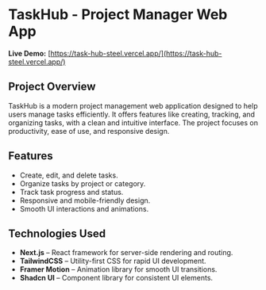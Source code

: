 # TaskHub - Project Manager Web App

**Live Demo:** [https://task-hub-steel.vercel.app/](https://task-hub-steel.vercel.app/)  


## Project Overview

TaskHub is a modern project management web application designed to help users manage tasks efficiently. It offers features like creating, tracking, and organizing tasks, with a clean and intuitive interface. The project focuses on productivity, ease of use, and responsive design.

## Features

- Create, edit, and delete tasks.
- Organize tasks by project or category.
- Track task progress and status.
- Responsive and mobile-friendly design.
- Smooth UI interactions and animations.

## Technologies Used

- **Next.js** – React framework for server-side rendering and routing.
- **TailwindCSS** – Utility-first CSS for rapid UI development.
- **Framer Motion** – Animation library for smooth UI transitions.
- **Shadcn UI** – Component library for consistent UI elements.